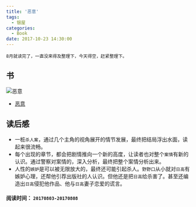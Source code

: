```yaml
---
title: '恶意'
tags:
  - 银屋
categories:
  - Book
date: 2017-10-23 14:30:00
---
```


```
8月就读完了，一直没来得及整理下，今天得空，赶紧整理下。
```

## 书

![恶意](https://images-cn.ssl-images-amazon.com/images/I/41K3LwaPVkL.jpg)

- [恶意](https://www.amazon.cn/%E6%81%B6%E6%84%8F-%E4%B8%9C%E9%87%8E%E5%9C%AD%E5%90%BE/dp/B01LEPWBRO/ref=sr_1_2?ie=UTF8&qid=1508740134&sr=8-2&keywords=%E6%81%B6%E6%84%8F)

## 读后感

- 一桩`杀人案`，通过几个主角的视角展开的情节发展，最终把结局浮出水面，读起来很流畅。
- 每个出现的章节，都会把剧情推向一个新的高度，让读者也对整个`案情`有新的认识。通过警察对案情的，深入分析，最终把整个案情分析出来。
- 人性的`嫉妒`是可以被无限放大的，最终还可能引起杀人。`野野口`从小就对`日高`有嫉妒心理，还帮他引荐出版社的人认识。但他还是把`日高`给杀害了。甚至还编造出`日高`侵犯他作品、他与`日高`妻子恋爱的谎言。

<!--more-->

#### 阅读时间： `20170803-20170808`